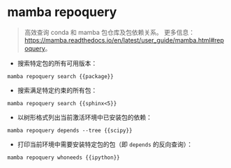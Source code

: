 # mamba repoquery

> 高效查询 conda 和 mamba 包仓库及包依赖关系。
> 更多信息：<https://mamba.readthedocs.io/en/latest/user_guide/mamba.html#repoquery>。

- 搜索特定包的所有可用版本：

`mamba repoquery search {{package}}`

- 搜索满足特定约束的所有包：

`mamba repoquery search {{sphinx<5}}`

- 以树形格式列出当前激活环境中已安装包的依赖：

`mamba repoquery depends --tree {{scipy}}`

- 打印当前环境中需要安装特定包的包（即 `depends` 的反向查询）：

`mamba repoquery whoneeds {{ipython}}`
